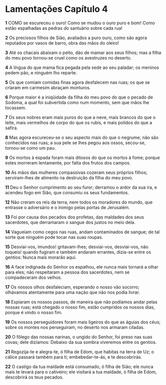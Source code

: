 # Lamentações Capítulo 4

**1** 	COMO se escureceu o ouro! Como se mudou o ouro puro e bom! Como estão espalhadas as pedras do santuário sobre cada rua!

**2** 	Os preciosos filhos de Sião, avaliados a puro ouro, como são agora reputados por vasos de barro, obra das mãos do oleiro!

**3** 	Até os chacais abaixam o peito, dão de mamar aos seus filhos; mas a filha do meu povo tornou-se cruel como os avestruzes no deserto.

**4** 	A língua do que mama fica pegada pela sede ao seu paladar; os meninos pedem pão, e ninguém lho reparte.

**5** 	Os que comiam comidas finas agora desfalecem nas ruas; os que se criaram em carmesim abraçam monturos.

**6** 	Porque maior é a iniqüidade da filha do meu povo do que o pecado de Sodoma, a qual foi subvertida como num momento, sem que mãos lhe tocassem.

**7** 	Os seus nobres eram mais puros do que a neve, mais brancos do que o leite, mais vermelhos de corpo do que os rubis, e mais polidos do que a safira.

**8** 	Mas agora escureceu-se o seu aspecto mais do que o negrume; não são conhecidos nas ruas; a sua pele se lhes pegou aos ossos, secou-se, tornou-se como um pau.

**9** 	Os mortos à espada foram mais ditosos do que os mortos à fome; porque estes morreram lentamente, por falta dos frutos dos campos.

**10** 	As mãos das mulheres compassivas cozeram seus próprios filhos; serviram-lhes de alimento na destruição da filha do meu povo.

**11** 	Deu o Senhor cumprimento ao seu furor; derramou o ardor da sua ira, e acendeu fogo em Sião, que consumiu os seus fundamentos.

**12** 	Não creram os reis da terra, nem todos os moradores do mundo, que entrasse o adversário e o inimigo pelas portas de Jerusalém.

**13** 	Foi por causa dos pecados dos profetas, das maldades dos seus sacerdotes, que derramaram o sangue dos justos no meio dela.

**14** 	Vagueiam como cegos nas ruas, andam contaminados de sangue; de tal sorte que ninguém pode tocar nas suas roupas.

**15** 	Desviai-vos, imundos! gritavam-lhes; desviai-vos, desviai-vos, não toqueis! quando fugiram e também andaram errantes, dizia-se entre os gentios: Nunca mais morarão aqui.

**16** 	A face indignada do Senhor os espalhou, ele nunca mais tornará a olhar para eles; não respeitaram a pessoa dos sacerdotes, nem se compadeceram dos velhos.

**17** 	Os nossos olhos desfaleciam, esperando o nosso vão socorro; olhávamos atentamente para uma nação que não nos podia livrar.

**18** 	Espiaram os nossos passos, de maneira que não podíamos andar pelas nossas ruas; está chegado o nosso fim, estão cumpridos os nossos dias, porque é vindo o nosso fim.

**19** 	Os nossos perseguidores foram mais ligeiros do que as águias dos céus; sobre os montes nos perseguiram, no deserto nos armaram ciladas.

**20** 	O fôlego das nossas narinas, o ungido do Senhor, foi preso nas suas covas; dele dizíamos: Debaixo da sua sombra viveremos entre os gentios.

**21** 	Regozija-te e alegra-te, ó filha de Edom, que habitas na terra de Uz; o cálice passará também para ti; embebedar-te-ás, e te descobrirás.

**22** 	O castigo da tua maldade está consumado, ó filha de Sião; ele nunca mais te levará para o cativeiro; ele visitará a tua maldade, ó filha de Edom, descobrirá os teus pecados.

